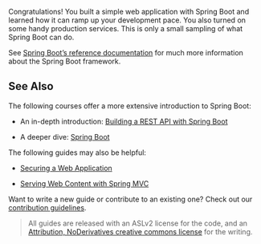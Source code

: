 Congratulations! You built a simple web application with Spring Boot and
learned how it can ramp up your development pace. You also turned on
some handy production services. This is only a small sampling of what
Spring Boot can do.

See [Spring Boot’s reference
documentation](http://docs.spring.io/spring-boot/docs/current/reference/htmlsingle)
for much more information about the Spring Boot framework.

## See Also

The following courses offer a more extensive introduction to Spring
Boot:

- An in-depth introduction: [Building a REST API with Spring
  Boot](https://spring.academy/courses/building-a-rest-api-with-spring-boot)

- A deeper dive: [Spring
  Boot](https://spring.academy/courses/spring-boot)

The following guides may also be helpful:

- [Securing a Web
  Application](https://spring.io/guides/gs/securing-web/)

- [Serving Web Content with Spring
  MVC](https://spring.io/guides/gs/serving-web-content/)

Want to write a new guide or contribute to an existing one? Check out
our [contribution
guidelines](https://github.com/spring-guides/getting-started-guides/wiki).

> All guides are released with an ASLv2 license for the code, and an
> [Attribution, NoDerivatives creative commons
> license](http://creativecommons.org/licenses/by-nd/3.0/) for the
> writing.
